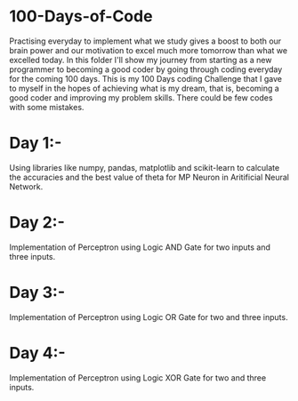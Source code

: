 # 100-Days-of-Code
Practising everyday to implement what we study gives a boost to both our brain power and our motivation to excel much more tomorrow than what we excelled today. In this folder I'll show my journey from starting as a new programmer to becoming a good coder by going through coding everyday for the coming 100 days. This is my 100 Days coding Challenge that I gave to myself in the hopes of achieving what is my dream, that is, becoming a good coder and improving my problem skills.
There could be few codes with some mistakes.
# Day 1:-
Using libraries like numpy, pandas, matplotlib and scikit-learn to calculate the accuracies and the best value of theta for MP Neuron in Aritificial Neural Network.
# Day 2:-
Implementation of Perceptron using Logic AND Gate for two inputs and three inputs.
# Day 3:-
Implementation of Perceptron using Logic OR Gate for two and three inputs.
# Day 4:-
Implementation of Perceptron using Logic XOR Gate for two and three inputs.
